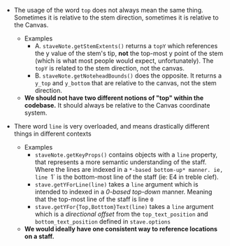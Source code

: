 * The usage of the word `top` does not always mean the same thing. Sometimes it is relative to the stem direction, sometimes it is relative to the Canvas.
  * Examples 
    * A. `staveNote.getStemExtents()` returns a `topY` which references the y value of the stem's tip, **not** the top-most y point of the stem (which is what most people would expect, unfortunately). The `topY` is related to the stem direction, not the canvas.
    * B. `staveNote.getNoteheadBounds()` does the opposite. It returns a `y_top` and `y_bottom` that are relative to the canvas, not the stem direction.
  * **We should not have two different notions of "top" within the codebase.** It should always be relative to the Canvas coordinate system.

* There word `line` is very overloaded, and means drastically different things in different contexts
  * Examples
    * `staveNote.getKeyProps()` contains objects with a `line` property, that represents a more semantic understanding of the staff. Where the lines are indexed in a `*-based bottom-up* manner. ie, line `1` is the bottom-most line of the staff (ie: E4 in treble clef).
    * `stave.getYForLine(line)` takes a `line` argument which is intended to indexed in a *0-based top-down* manner. Meaning that the top-most line of the staff is line `0` 
    * `stave.getYFor{Top,Botttom}Text(line)` takes a `line` argument which is a *directional offset* from the `top_text_position` and `bottom_text_position` defined in `stave.options`
  * **We would ideally have one consistent way to reference locations on a staff.** 